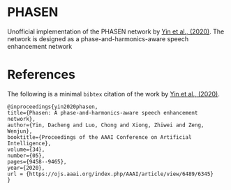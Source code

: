 # PHASEN

Unofficial implementation of the PHASEN network by [Yin et al., (2020)](https://ojs.aaai.org/index.php/AAAI/article/view/6489). The network is designed as a phase-and-harmonics-aware speech enhancement network


# References

The following is a minimal `bibtex` citation of the work by [Yin et al., (2020)](https://ojs.aaai.org/index.php/AAAI/article/view/6489).

	@inproceedings{yin2020phasen,
	title={Phasen: A phase-and-harmonics-aware speech enhancement network},
	author={Yin, Dacheng and Luo, Chong and Xiong, Zhiwei and Zeng, Wenjun},
	booktitle={Proceedings of the AAAI Conference on Artificial Intelligence},
	volume={34},
	number={05},
	pages={9458--9465},
	year={2020},
	url = {https://ojs.aaai.org/index.php/AAAI/article/view/6489/6345}
	} 
